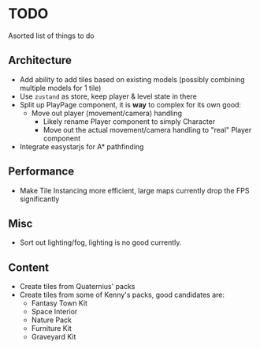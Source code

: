 # TODO

Asorted list of things to do

## Architecture

* Add ability to add tiles based on existing models (possibly combining multiple models for 1 tile)
* Use `zustand` as store, keep player & level state in there
* Split up PlayPage component, it is **way** to complex for its own good:
    * Move out player (movement/camera) handling
        * Likely rename Player component to simply Character
        * Move out the actual movement/camera handling to "real" Player component
* Integrate easystarjs for A* pathfinding

## Performance

* Make Tile Instancing more efficient, large maps currently drop the FPS significantly

## Misc

* Sort out lighting/fog, lighting is no good currently.

## Content

* Create tiles from Quaternius' packs
* Create tiles from some of Kenny's packs, good candidates are:
    * Fantasy Town Kit
    * Space Interior
    * Nature Pack
    * Furniture Kit
    * Graveyard Kit
